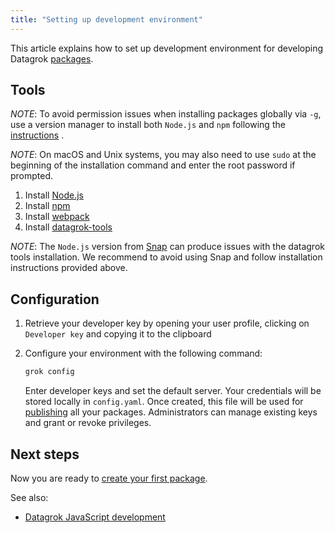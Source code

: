 ```yaml
---
title: "Setting up development environment"
---
```


This article explains how to set up development environment for developing Datagrok [packages](develop.md#packages).

## Tools

_NOTE_: To avoid permission issues when installing packages globally via `-g`, use a version manager to install
both `Node.js` and `npm` following
the [instructions](https://docs.npmjs.com/downloading-and-installing-node-js-and-npm#using-a-node-version-manager-to-install-nodejs-and-npm)
.

_NOTE_: On macOS and Unix systems, you may also need to use `sudo` at the beginning of the installation command and
enter the root password if prompted.

1. Install [Node.js](https://nodejs.org/en/)
2. Install [npm](https://www.npmjs.com/get-npm)
3. Install [webpack](https://webpack.js.org/guides/installation/)
4. Install [datagrok-tools](https://www.npmjs.com/package/datagrok-tools)

_NOTE_: The `Node.js` version from [Snap](https://snapcraft.io/)
can produce issues with the datagrok tools installation.
We recommend to avoid using Snap and follow installation instructions provided above.

## Configuration

1. Retrieve your developer key by opening your user profile, clicking on `Developer key` and copying it to the clipboard
2. Configure your environment with the following command:

   ```bash
   grok config
   ```

   Enter developer keys and set the default server. Your credentials will be stored locally in `config.yaml`. Once
   created, this file will be used for [publishing](develop.md#publishing)
   all your packages. Administrators can manage existing keys and grant or revoke privileges.

## Next steps

Now you are ready to [create your first package](how-to/create-package.md).

See also:

* [Datagrok JavaScript development](develop.md)
